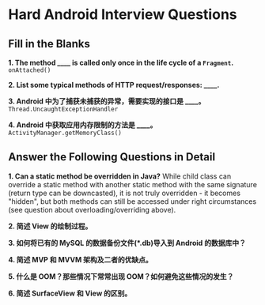 # Hard Android Interview Questions
## Fill in the Blanks
**1. The method \_\_\_\_ is called only once in the life cycle of a `Fragment`.**
  `onAttached()`

**2. List some typical methods of HTTP request/responses: \_\_\_\_.**

**3. Android 中为了捕获未捕获的异常，需要实现的接口是 \_\_\_\_。**
  `Thread.UncaughtExceptionHandler`

**4. Android 中获取应用内存限制的方法是 \_\_\_\_。**
  `ActivityManager.getMemoryClass()`

## Answer the Following Questions in Detail
**1. Can a static method be overridden in Java?**
  While child class can override a static method with another static method with the same signature (return type can be downcasted), it is not truly overridden - it becomes "hidden", but both methods can still be accessed under right circumstances (see question about overloading/overriding above).

**2. 简述 View 的绘制过程。**

**3. 如何将已有的 MySQL 的数据备份文件(\*.db)导入到 Android 的数据库中？**

**4. 简述 MVP 和 MVVM 架构及二者的优缺点。**

**5. 什么是 OOM？那些情况下常常出现 OOM？如何避免这些情况的发生？**

**6. 简述 SurfaceView 和 View 的区别。**
